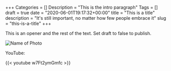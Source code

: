 +++
Categories = []
Description = "This is the intro paragraph"
Tags = []
draft = true
date = "2020-06-01T19:17:32+00:00"
title = "This is a title"
description = "It's still important, no matter how few people embrace it"
slug = "this-is-a-title"
+++

This is an opener and the rest of the text. Set draft to false to publish.


![Name of Photo](/images/2021/04/2021-04-12-07.13.03.jpg)

YouTube:

{{< youtube w7Ft2ymGmfc >}}
